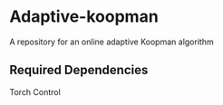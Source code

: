 # Adaptive-koopman
A repository for an online adaptive Koopman algorithm


## Required Dependencies
Torch
Control
